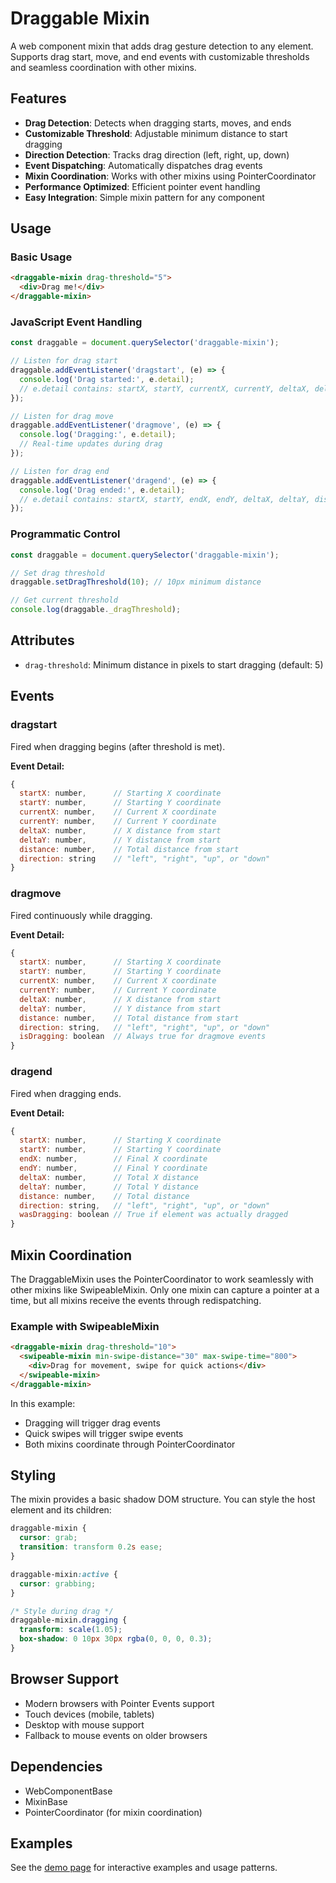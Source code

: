 # Draggable Mixin

A web component mixin that adds drag gesture detection to any element. Supports drag start, move, and end events with customizable thresholds and seamless coordination with other mixins.

## Features

- **Drag Detection**: Detects when dragging starts, moves, and ends
- **Customizable Threshold**: Adjustable minimum distance to start dragging
- **Direction Detection**: Tracks drag direction (left, right, up, down)
- **Event Dispatching**: Automatically dispatches drag events
- **Mixin Coordination**: Works with other mixins using PointerCoordinator
- **Performance Optimized**: Efficient pointer event handling
- **Easy Integration**: Simple mixin pattern for any component

## Usage

### Basic Usage

```html
<draggable-mixin drag-threshold="5">
  <div>Drag me!</div>
</draggable-mixin>
```

### JavaScript Event Handling

```javascript
const draggable = document.querySelector('draggable-mixin');

// Listen for drag start
draggable.addEventListener('dragstart', (e) => {
  console.log('Drag started:', e.detail);
  // e.detail contains: startX, startY, currentX, currentY, deltaX, deltaY, distance, direction
});

// Listen for drag move
draggable.addEventListener('dragmove', (e) => {
  console.log('Dragging:', e.detail);
  // Real-time updates during drag
});

// Listen for drag end
draggable.addEventListener('dragend', (e) => {
  console.log('Drag ended:', e.detail);
  // e.detail contains: startX, startY, endX, endY, deltaX, deltaY, distance, direction, wasDragging
});
```

### Programmatic Control

```javascript
const draggable = document.querySelector('draggable-mixin');

// Set drag threshold
draggable.setDragThreshold(10); // 10px minimum distance

// Get current threshold
console.log(draggable._dragThreshold);
```

## Attributes

- `drag-threshold`: Minimum distance in pixels to start dragging (default: 5)

## Events

### dragstart
Fired when dragging begins (after threshold is met).

**Event Detail:**
```javascript
{
  startX: number,      // Starting X coordinate
  startY: number,      // Starting Y coordinate
  currentX: number,    // Current X coordinate
  currentY: number,    // Current Y coordinate
  deltaX: number,      // X distance from start
  deltaY: number,      // Y distance from start
  distance: number,    // Total distance from start
  direction: string    // "left", "right", "up", or "down"
}
```

### dragmove
Fired continuously while dragging.

**Event Detail:**
```javascript
{
  startX: number,      // Starting X coordinate
  startY: number,      // Starting Y coordinate
  currentX: number,    // Current X coordinate
  currentY: number,    // Current Y coordinate
  deltaX: number,      // X distance from start
  deltaY: number,      // Y distance from start
  distance: number,    // Total distance from start
  direction: string,   // "left", "right", "up", or "down"
  isDragging: boolean  // Always true for dragmove events
}
```

### dragend
Fired when dragging ends.

**Event Detail:**
```javascript
{
  startX: number,      // Starting X coordinate
  startY: number,      // Starting Y coordinate
  endX: number,        // Final X coordinate
  endY: number,        // Final Y coordinate
  deltaX: number,      // Total X distance
  deltaY: number,      // Total Y distance
  distance: number,    // Total distance
  direction: string,   // "left", "right", "up", or "down"
  wasDragging: boolean // True if element was actually dragged
}
```

## Mixin Coordination

The DraggableMixin uses the PointerCoordinator to work seamlessly with other mixins like SwipeableMixin. Only one mixin can capture a pointer at a time, but all mixins receive the events through redispatching.

### Example with SwipeableMixin

```html
<draggable-mixin drag-threshold="10">
  <swipeable-mixin min-swipe-distance="30" max-swipe-time="800">
    <div>Drag for movement, swipe for quick actions</div>
  </swipeable-mixin>
</draggable-mixin>
```

In this example:
- Dragging will trigger drag events
- Quick swipes will trigger swipe events
- Both mixins coordinate through PointerCoordinator

## Styling

The mixin provides a basic shadow DOM structure. You can style the host element and its children:

```css
draggable-mixin {
  cursor: grab;
  transition: transform 0.2s ease;
}

draggable-mixin:active {
  cursor: grabbing;
}

/* Style during drag */
draggable-mixin.dragging {
  transform: scale(1.05);
  box-shadow: 0 10px 30px rgba(0, 0, 0, 0.3);
}
```

## Browser Support

- Modern browsers with Pointer Events support
- Touch devices (mobile, tablets)
- Desktop with mouse support
- Fallback to mouse events on older browsers

## Dependencies

- WebComponentBase
- MixinBase
- PointerCoordinator (for mixin coordination)

## Examples

See the [demo page](./demo/) for interactive examples and usage patterns. 